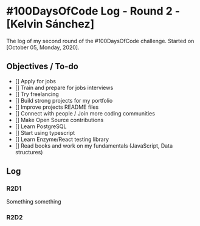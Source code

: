 # #100DaysOfCode Log - Round 2 - [Kelvin Sánchez]

The log of my second round of the #100DaysOfCode challenge. Started on [October 05, Monday, 2020].

## Objectives / To-do
- [] Apply for jobs
- [] Train and prepare for jobs interviews 
- [] Try freelancing
- [] Build strong projects for my portfolio
- [] Improve projects README files
- [] Connect with people / Join more coding communities
- [] Make Open Source contributions
- [] Learn PostgreSQL
- [] Start using typescript
- [] Learn Enzyme/React testing library
- [] Read books and work on my fundamentals (JavaScript, Data structures) 

## Log

### R2D1 
Something something

### R2D2
